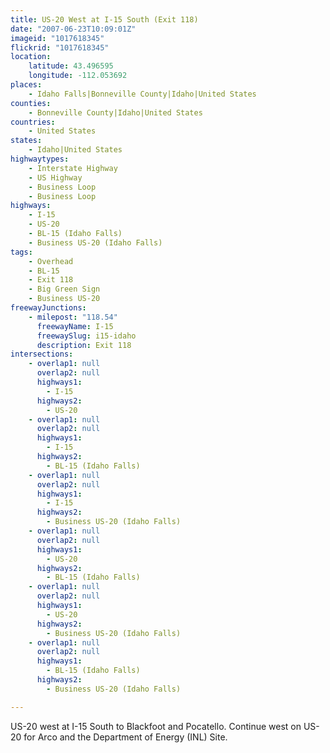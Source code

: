 ```yaml
---
title: US-20 West at I-15 South (Exit 118)
date: "2007-06-23T10:09:01Z"
imageid: "1017618345"
flickrid: "1017618345"
location:
    latitude: 43.496595
    longitude: -112.053692
places:
    - Idaho Falls|Bonneville County|Idaho|United States
counties:
    - Bonneville County|Idaho|United States
countries:
    - United States
states:
    - Idaho|United States
highwaytypes:
    - Interstate Highway
    - US Highway
    - Business Loop
    - Business Loop
highways:
    - I-15
    - US-20
    - BL-15 (Idaho Falls)
    - Business US-20 (Idaho Falls)
tags:
    - Overhead
    - BL-15
    - Exit 118
    - Big Green Sign
    - Business US-20
freewayJunctions:
    - milepost: "118.54"
      freewayName: I-15
      freewaySlug: i15-idaho
      description: Exit 118
intersections:
    - overlap1: null
      overlap2: null
      highways1:
        - I-15
      highways2:
        - US-20
    - overlap1: null
      overlap2: null
      highways1:
        - I-15
      highways2:
        - BL-15 (Idaho Falls)
    - overlap1: null
      overlap2: null
      highways1:
        - I-15
      highways2:
        - Business US-20 (Idaho Falls)
    - overlap1: null
      overlap2: null
      highways1:
        - US-20
      highways2:
        - BL-15 (Idaho Falls)
    - overlap1: null
      overlap2: null
      highways1:
        - US-20
      highways2:
        - Business US-20 (Idaho Falls)
    - overlap1: null
      overlap2: null
      highways1:
        - BL-15 (Idaho Falls)
      highways2:
        - Business US-20 (Idaho Falls)

---
```

US-20 west at I-15 South to Blackfoot and Pocatello.  Continue west on US-20 for Arco and the Department of Energy (INL) Site.